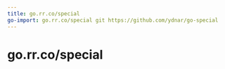 ```yaml
---
title: go.rr.co/special
go-import: go.rr.co/special git https://github.com/ydnar/go-special
---
```


# go.rr.co/special
